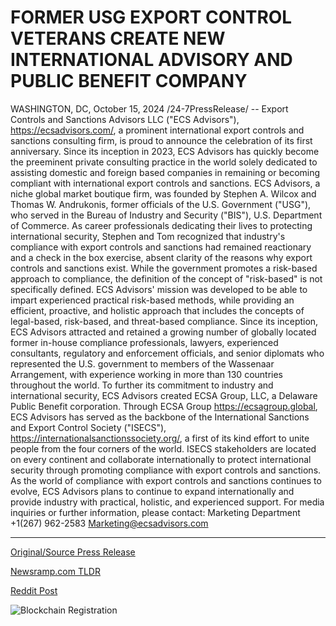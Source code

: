 # FORMER USG EXPORT CONTROL VETERANS CREATE NEW INTERNATIONAL ADVISORY AND PUBLIC BENEFIT COMPANY

WASHINGTON, DC, October 15, 2024 /24-7PressRelease/ -- Export Controls and Sanctions Advisors LLC ("ECS Advisors"), https://ecsadvisors.com/, a prominent international export controls and sanctions consulting firm, is proud to announce the celebration of its first anniversary. Since its inception in 2023, ECS Advisors has quickly become the preeminent private consulting practice in the world solely dedicated to assisting domestic and foreign based companies in remaining or becoming compliant with international export controls and sanctions.   ECS Advisors, a niche global market boutique firm, was founded by Stephen A. Wilcox and Thomas W. Andrukonis, former officials of the U.S. Government ("USG"), who served in the Bureau of Industry and Security ("BIS"), U.S. Department of Commerce. As career professionals dedicating their lives to protecting international security, Stephen and Tom recognized that industry's compliance with export controls and sanctions had remained reactionary and a check in the box exercise, absent clarity of the reasons why export controls and sanctions exist.   While the government promotes a risk-based approach to compliance, the definition of the concept of "risk-based" is not specifically defined. ECS Advisors' mission was developed to be able to impart experienced practical risk-based methods, while providing an efficient, proactive, and holistic approach that includes the concepts of legal-based, risk-based, and threat-based compliance.   Since its inception, ECS Advisors attracted and retained a growing number of globally located former in-house compliance professionals, lawyers, experienced consultants, regulatory and enforcement officials, and senior diplomats who represented the U.S. government to members of the Wassenaar Arrangement, with experience working in more than 130 countries throughout the world.   To further its commitment to industry and international security, ECS Advisors created ECSA Group, LLC, a Delaware Public Benefit corporation. Through ECSA Group https://ecsagroup.global, ECS Advisors has served as the backbone of the International Sanctions and Export Control Society ("ISECS"), https://internationalsanctionssociety.org/, a first of its kind effort to unite people from the four corners of the world. ISECS stakeholders are located on every continent and collaborate internationally to protect international security through promoting compliance with export controls and sanctions.  As the world of compliance with export controls and sanctions continues to evolve, ECS Advisors plans to continue to expand internationally and provide industry with practical, holistic, and experienced support.   For media inquiries or further information, please contact:  Marketing Department +1(267) 962-2583 Marketing@ecsadvisors.com 

---

[Original/Source Press Release](https://www.24-7pressrelease.com/press-release/515158/former-usg-export-control-veterans-create-new-international-advisory-and-public-benefit-company)
                    

[Newsramp.com TLDR](https://newsramp.com/curated-news/ecs-advisors-celebrates-first-anniversary-as-leading-international-export-controls-and-sanctions-consulting-firm/7d3f26e9a248b278ea74c85b580fec87) 

 



[Reddit Post](https://www.reddit.com/r/newsramp/comments/1g422h1/ecs_advisors_celebrates_first_anniversary_as/) 



![Blockchain Registration](https://cdn.newsramp.app/24-7PressRelease/qrcode/2410/15/zealKNgv.webp)